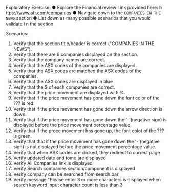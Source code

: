 Exploratory Exercise: 
● Explore the Financial review l ink provided here: h ttps://www.afr.com/companies
● Navigate down to the `COMPANIES IN THE NEWS` section
● List down as many possible scenarios that you would validate i n the section

Scenarios:
1. Verify that the section title/header is correct ("COMPANIES IN THE NEWS").
2. Verify that there are 6 companies displayed on the section.
3. Verify that the company names are correct.
4. Verify that the ASX codes of the companies are displayed.
5. Verify that the ASX codes are matched the ASX codes of the companies.
6. Verify that the ASX codes are displayed in blue 
7. Verify that the $ of each companies are correct.
8. Verify that the price movement are displayed with %.
9. Verify that if the price movement has gone down the font color of the ??? is red.
10. Verify that if the price movement has gone down the arrow direction is down.
11. Verify that if the price movement has gone down the '-'(negative sign) is displayed before the price movement percentage value.
12. Verify that if the proce movement has gone up, the font colot of the ??? is green.
13. Verify that that if the price movement has gone down the '-'(negative sign) is not displayed before the price movement percentage value.
14. Verify that when ASX codes are clicked, they redirect to correct page
15. Verify updated date and tome are displayed
16. Verify All Companies link is displayed
17. Verify Search companies section/component is displayed
18. Verify company can be searched from search bar
19. Verify message "Please enter 3 or more characters is displayed when search keyword input character count is less than 3
